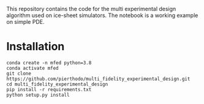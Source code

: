 This repository contains the code for the multi experimental design algorithm used on ice-sheet simulators. The notebook is a working example on simple PDE.

# Installation

```
conda create -n mfed python=3.8
conda activate mfed
git clone https://github.com/pierthodo/multi_fidelity_experimental_design.git
cd multi_fidelity_experimental_design
pip install -r requirements.txt
python setup.py install 
```


